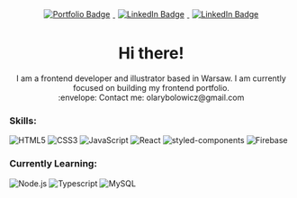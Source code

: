

<div align="center">
    <a href="https://arybolowicz.netlify.app/">
        <img src="https://img.shields.io/badge/PORTFOLIO-6c9175?style=for-the-badge" alt="Portfolio Badge" style="margin: 5px"/>
    </a>
    <a href="https://www.linkedin.com/in/aleksandra-rybolowicz/">
        <img src="https://img.shields.io/badge/LinkedIn-a39481?style=for-the-badge&logo=linkedin&logoColor=white" alt="LinkedIn Badge" style="margin: 5px"/>
    </a>
    <a href="https://www.instagram.com/skeczbuk/">
        <img src="https://img.shields.io/badge/instagram-a39379?style=for-the-badge&logo=instagram&logoColor=white" alt="LinkedIn Badge" style="margin: 5px"/>
    </a>
</div>

<div id="header" align="center">
    <h1>Hi there!</h1>
    I am a frontend developer and illustrator based in Warsaw.
    I am currently focused on building my frontend portfolio.
    <br/>
    :envelope: Contact me: olarybolowicz@gmail.com
</div>

 
 
 ### Skills:<br/>
![HTML5](https://img.shields.io/badge/html5-4a4a4a.svg?style=for-the-badge&logo=html5&logoColor=white)
![CSS3](https://img.shields.io/badge/css3-4a4a4a.svg?style=for-the-badge&logo=css3&logoColor=white)
![JavaScript](https://img.shields.io/badge/javascript-4a4a4a.svg?style=for-the-badge&logo=javascript&logoColor=white)
![React](https://img.shields.io/badge/react-4a4a4a.svg?style=for-the-badge&logo=react&logoColor=white)
![styled-components](https://img.shields.io/badge/styled-components-4a4a4a.svg?style=for-the-badge&logo=styled-components&logoColor=white)
![Firebase](https://img.shields.io/badge/firebase-4a4a4a.svg?style=for-the-badge&logo=firebase&logoColor=white)

### Currently Learning: <br/>
![Node.js](https://img.shields.io/badge/node.js-4a4a4a.svg?style=for-the-badge&logo=node.js&logoColor=white)
![Typescript](https://img.shields.io/badge/typescript-4a4a4a.svg?style=for-the-badge&logo=typescript&logoColor=white)
![MySQL](https://img.shields.io/badge/mysql-4a4a4a.svg?style=for-the-badge&logo=mysql&logoColor=white)


